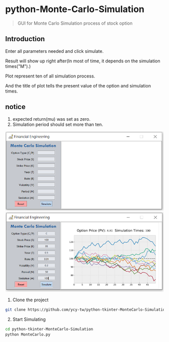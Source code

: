 # python-Monte-Carlo-Simulation
> GUI for Monte Carlo Simulation process of stock option

**Introduction**
---
Enter all parameters needed and click simulate. 

Result will show up right after(In most of time, it depends on the simulation times("M").)

Plot represent ten of all simulation process.

And the title of plot tells the present value of the option and simulation times.


**notice**
---
1. expected return(mu) was set as zero.
2. Simulation period should set more than ten.

![](./monte_carlo_simulation_1.png)
![](./monte_carlo_simulation_2.png)

1. Clone the project 
```bash
git clone https://github.com/ycy-tw/python-tkinter-MonteCarlo-Simulation.git
```

2. Start Simulating
```bash
cd python-tkinter-MonteCarlo-Simulation
python MonteCarlo.py
```
